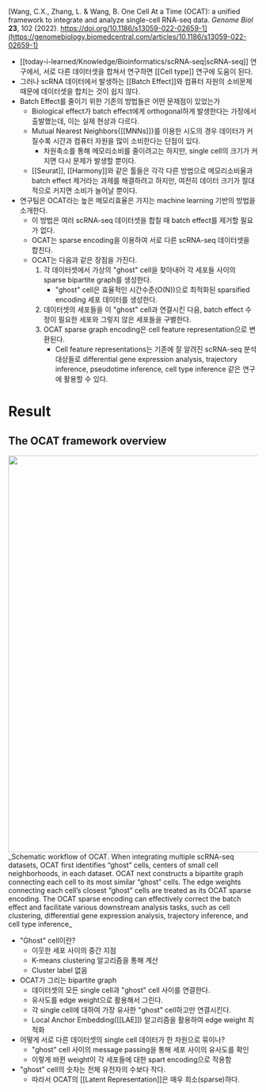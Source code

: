 [Wang, C.X., Zhang, L. & Wang, B. One Cell At a Time (OCAT): a unified framework to integrate and analyze single-cell RNA-seq data. _Genome Biol_ **23**, 102 (2022). https://doi.org/10.1186/s13059-022-02659-1](https://genomebiology.biomedcentral.com/articles/10.1186/s13059-022-02659-1)
- [[today-i-learned/Knowledge/Bioinformatics/scRNA-seq|scRNA-seq]] 연구에서, 서로 다른 데이터셋을 합쳐서 연구하면 [[Cell type]] 연구에 도움이 된다.
- 그러나 scRNA 데이터에서 발생하는 [[Batch Effect]]와 컴퓨터 자원의 소비문제 때문에 데이터셋을 합치는 것이 쉽지 않다.
- Batch Effect를 줄이기 위한 기존의 방법들은 어떤 문제점이 있었는가
	- Biological effect가 batch effect에게 orthogonal하게 발생한다는 가정에서 출발했는데, 이는 실제 현상과 다르다.
	- Mutual Nearest Neighbors{[[MNNs]]}를 이용한 시도의 경우 데이터가 커질수록 시간과 컴퓨터 자원을 많이 소비한다는 단점이 있다.
		- 차원축소를 통해 메모리소비를 줄이려고는 하지만, single cell의 크기가 커지면 다시 문제가 발생할 뿐이다.
	- [[Seurat]], [[Harmony]]와 같은 툴들은 각각 다른 방법으로 메모리소비율과 batch effect 제거라는 과제를 해결하려고 하지만, 여전히 데이터 크기가 절대적으로 커지면 소비가 늘어날 뿐이다.
- 연구팀은 OCAT라는 높은 메모리효율은 가지는 machine learning 기반의 방법을 소개한다.
	- 이 방법은 여러 scRNA-seq 데이터셋을 합칠 때 batch effect를 제거할 필요가 없다.
	- OCAT는 sparse encoding을 이용하여 서로 다른 scRNA-seq 데이터셋을 합친다.
	- OCAT는 다음과 같은 장점을 가진다.
		1. 각 데이터셋에서 가상의 "ghost" cell을 찾아내어 각 세포들 사이의 sparse bipartite graph를 생성한다.
			- "ghost" cell은 효율적인 시간수준(O(N))으로 최적화된 sparsified encoding 세포 데이터를 생성한다.
		2. 데이터셋의 세포들을 이 "ghost" cell과 연결시킨 다음, batch effect 수정이 필요한 세포와 그렇지 않은 세포들을 구별한다.
		3. OCAT sparse graph encoding은 cell feature representation으로 변환된다.
			- Cell feature representations는 기존에 잘 알려진 scRNA-seq 분석대상들로 differential gene expression analysis, trajectory inference, pseudotime inference, cell type inference 같은 연구에 활용할 수 있다.
# Result
## The OCAT framework overview
<img src="https://media.springernature.com/full/springer-static/image/art%3A10.1186%2Fs13059-022-02659-1/MediaObjects/13059_2022_2659_Fig1_HTML.png?as=webp" width=800>
_Schematic workflow of OCAT. When integrating multiple scRNA-seq datasets, OCAT first identifies “ghost” cells, centers of small cell neighborhoods, in each dataset. OCAT next constructs a bipartite graph connecting each cell to its most similar “ghost” cells. The edge weights connecting each cell’s closest “ghost” cells are treated as its OCAT sparse encoding. The OCAT sparse encoding can effectively correct the batch effect and facilitate various downstream analysis tasks, such as cell clustering, differential gene expression analysis, trajectory inference, and cell type inference_

- "Ghost" cell이란?
	- 이웃한 세포 사이의 중간 지점
	- K-means clustering 알고리즘을 통해 계산
	- Cluster label 없음
- OCAT가 그리는 bipartite graph
	- 데이터셋의 모든 single cell과 "ghost" cell 사이를 연결한다.
	- 유사도를 edge weight으로 활용해서 그린다.
	- 각 single cell에 대하여 가장 유사한 "ghost" cell하고만 연결시킨다.
	- Local Anchor Embedding([[LAE]]) 알고리즘을 활용하여 edge weight 최적화
- 어떻게 서로 다른 데이터셋의 single cell 데이터가 한 차원으로 묶이나?
	- "ghost" cell 사이의 message passing을 통해 세포 사이의 유사도를 확인
	- 이렇게 바뀐 weight이 각 세포들에 대한 spart encoding으로 작용함
- "ghost" cell의 숫자는 전체 유전자의 수보다 작다.
	- 따라서 OCAT의 [[Latent Representation]]은 매우 희소(sparse)하다.